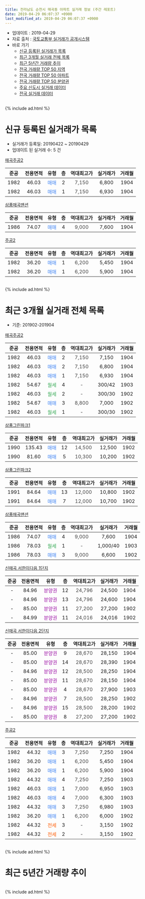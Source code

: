 ```yaml
---
title: 전라남도 순천시 매곡동 아파트 실거래 정보 (주간 레포트)
date: 2019-04-29 06:07:37 +0900
last_modified_at: 2019-04-29 06:07:37 +0900
---
```


* 업데이트 : 2019-04-29
* 자료 출처 : [국토교통부 실거래가 공개시스템](http://rt.molit.go.kr)
* 바로 가기
    * [신규 등록된 실거래가 목록](#신규-등록된-실거래가-목록)
    * [최근 3개월 실거래 전체 목록](#최근-3개월-실거래-전체-목록)
    * [최근 5년간 거래량 추이](#최근-5년간-거래량-추이)
    * [전국 거래량 TOP 50 지역](https://inasie.github.io/apt-trade-info/최근-3개월-전국에서-가장-거래가-많이-발생한-지역)
    * [전국 거래량 TOP 50 아파트](https://inasie.github.io/apt-trade-info/최근-3개월-전국에서-가장-거래가-많이-발생한-아파트)
    * [전국 거래량 TOP 50 분양권](https://inasie.github.io/apt-trade-info/최근-3개월-전국에서-가장-거래가-많이-발생한-분양권)
    * [주요 신도시 실거래 데이터](https://inasie.github.io/apt-trade-info/주요-신도시)
    * [전국 실거래 데이터](https://inasie.github.io/apt-trade-info/전국)
<br>
{% include ad.html %}
<br>

# 신규 등록된 실거래가 목록
* 실거래가 등록일: 20190422 ~ 20190429
* 업데이트 된 실거래 수: 5 건


[매곡주공2](https://search.naver.com/search.naver?query=%EC%A0%84%EB%9D%BC%EB%82%A8%EB%8F%84+%EC%88%9C%EC%B2%9C%EC%8B%9C+%EB%A7%A4%EA%B3%A1%EB%8F%99+%EB%A7%A4%EA%B3%A1%EC%A3%BC%EA%B3%B52)

|준공|전용면적|유형|층|역대최고가|실거래가|거래월|
|:---:|:---:|:---:|:---:|:---:|:---:|:---:|
|1982|46.03|<span style="color:#4285f3">매매</span>|2|<span style="color:#444444">7,150</span>|6,800|1904|
|1982|46.03|<span style="color:#4285f3">매매</span>|1|<span style="color:#444444">7,150</span>|6,930|1904|

[삼풍매곡맨션](https://search.naver.com/search.naver?query=%EC%A0%84%EB%9D%BC%EB%82%A8%EB%8F%84+%EC%88%9C%EC%B2%9C%EC%8B%9C+%EB%A7%A4%EA%B3%A1%EB%8F%99+%EC%82%BC%ED%92%8D%EB%A7%A4%EA%B3%A1%EB%A7%A8%EC%85%98)

|준공|전용면적|유형|층|역대최고가|실거래가|거래월|
|:---:|:---:|:---:|:---:|:---:|:---:|:---:|
|1986|74.07|<span style="color:#4285f3">매매</span>|4|<span style="color:#444444">9,000</span>|7,600|1904|

[주공2](https://search.naver.com/search.naver?query=%EC%A0%84%EB%9D%BC%EB%82%A8%EB%8F%84+%EC%88%9C%EC%B2%9C%EC%8B%9C+%EB%A7%A4%EA%B3%A1%EB%8F%99+%EC%A3%BC%EA%B3%B52)

|준공|전용면적|유형|층|역대최고가|실거래가|거래월|
|:---:|:---:|:---:|:---:|:---:|:---:|:---:|
|1982|36.20|<span style="color:#4285f3">매매</span>|1|<span style="color:#444444">6,200</span>|5,450|1904|
|1982|36.20|<span style="color:#4285f3">매매</span>|1|<span style="color:#444444">6,200</span>|5,900|1904|


<br>
{% include ad.html %}
<br>

# 최근 3개월 실거래 전체 목록
* 기준: 201902-201904


[매곡주공2](https://search.naver.com/search.naver?query=%EC%A0%84%EB%9D%BC%EB%82%A8%EB%8F%84+%EC%88%9C%EC%B2%9C%EC%8B%9C+%EB%A7%A4%EA%B3%A1%EB%8F%99+%EB%A7%A4%EA%B3%A1%EC%A3%BC%EA%B3%B52)

|준공|전용면적|유형|층|역대최고가|실거래가|거래월|
|:---:|:---:|:---:|:---:|:---:|:---:|:---:|
|1982|46.03|<span style="color:#4285f3">매매</span>|2|<span style="color:#444444">7,150</span>|7,150|1904|
|1982|46.03|<span style="color:#4285f3">매매</span>|2|<span style="color:#444444">7,150</span>|6,800|1904|
|1982|46.03|<span style="color:#4285f3">매매</span>|1|<span style="color:#444444">7,150</span>|6,930|1904|
|1982|54.67|<span style="color:#34a853">월세</span>|4|<span style="color:#444444">-</span>|300/42|1903|
|1982|46.03|<span style="color:#34a853">월세</span>|2|<span style="color:#444444">-</span>|300/30|1902|
|1982|54.67|<span style="color:#4285f3">매매</span>|3|<span style="color:#444444">8,800</span>|7,000|1902|
|1982|46.03|<span style="color:#34a853">월세</span>|1|<span style="color:#444444">-</span>|300/30|1902|

[삼풍그린파크1](https://search.naver.com/search.naver?query=%EC%A0%84%EB%9D%BC%EB%82%A8%EB%8F%84+%EC%88%9C%EC%B2%9C%EC%8B%9C+%EB%A7%A4%EA%B3%A1%EB%8F%99+%EC%82%BC%ED%92%8D%EA%B7%B8%EB%A6%B0%ED%8C%8C%ED%81%AC1)

|준공|전용면적|유형|층|역대최고가|실거래가|거래월|
|:---:|:---:|:---:|:---:|:---:|:---:|:---:|
|1990|135.43|<span style="color:#4285f3">매매</span>|12|<span style="color:#444444">14,500</span>|12,500|1902|
|1990|81.60|<span style="color:#4285f3">매매</span>|5|<span style="color:#444444">10,300</span>|10,200|1902|

[삼풍그린파크2](https://search.naver.com/search.naver?query=%EC%A0%84%EB%9D%BC%EB%82%A8%EB%8F%84+%EC%88%9C%EC%B2%9C%EC%8B%9C+%EB%A7%A4%EA%B3%A1%EB%8F%99+%EC%82%BC%ED%92%8D%EA%B7%B8%EB%A6%B0%ED%8C%8C%ED%81%AC2)

|준공|전용면적|유형|층|역대최고가|실거래가|거래월|
|:---:|:---:|:---:|:---:|:---:|:---:|:---:|
|1991|84.64|<span style="color:#4285f3">매매</span>|13|<span style="color:#444444">12,000</span>|10,800|1902|
|1991|84.64|<span style="color:#4285f3">매매</span>|7|<span style="color:#444444">12,000</span>|10,700|1902|

[삼풍매곡맨션](https://search.naver.com/search.naver?query=%EC%A0%84%EB%9D%BC%EB%82%A8%EB%8F%84+%EC%88%9C%EC%B2%9C%EC%8B%9C+%EB%A7%A4%EA%B3%A1%EB%8F%99+%EC%82%BC%ED%92%8D%EB%A7%A4%EA%B3%A1%EB%A7%A8%EC%85%98)

|준공|전용면적|유형|층|역대최고가|실거래가|거래월|
|:---:|:---:|:---:|:---:|:---:|:---:|:---:|
|1986|74.07|<span style="color:#4285f3">매매</span>|4|<span style="color:#444444">9,000</span>|7,600|1904|
|1986|78.03|<span style="color:#34a853">월세</span>|1|<span style="color:#444444">-</span>|1,000/40|1903|
|1986|78.03|<span style="color:#4285f3">매매</span>|3|<span style="color:#444444">9,000</span>|6,600|1902|

[신매곡 서한이다음 1단지](https://search.naver.com/search.naver?query=%EC%A0%84%EB%9D%BC%EB%82%A8%EB%8F%84+%EC%88%9C%EC%B2%9C%EC%8B%9C+%EB%A7%A4%EA%B3%A1%EB%8F%99+%EC%8B%A0%EB%A7%A4%EA%B3%A1+%EC%84%9C%ED%95%9C%EC%9D%B4%EB%8B%A4%EC%9D%8C+1%EB%8B%A8%EC%A7%80)

|준공|전용면적|유형|층|역대최고가|실거래가|거래월|
|:---:|:---:|:---:|:---:|:---:|:---:|:---:|
|-|84.96|<span style="color:#9C11A5">분양권</span>|12|<span style="color:#444444">24,796</span>|24,500|1904|
|-|84.96|<span style="color:#9C11A5">분양권</span>|13|<span style="color:#444444">24,796</span>|24,600|1904|
|-|85.00|<span style="color:#9C11A5">분양권</span>|11|<span style="color:#444444">27,200</span>|27,200|1902|
|-|84.99|<span style="color:#9C11A5">분양권</span>|11|<span style="color:#444444">24,016</span>|24,016|1902|

[신매곡 서한이다음 2단지](https://search.naver.com/search.naver?query=%EC%A0%84%EB%9D%BC%EB%82%A8%EB%8F%84+%EC%88%9C%EC%B2%9C%EC%8B%9C+%EB%A7%A4%EA%B3%A1%EB%8F%99+%EC%8B%A0%EB%A7%A4%EA%B3%A1+%EC%84%9C%ED%95%9C%EC%9D%B4%EB%8B%A4%EC%9D%8C+2%EB%8B%A8%EC%A7%80)

|준공|전용면적|유형|층|역대최고가|실거래가|거래월|
|:---:|:---:|:---:|:---:|:---:|:---:|:---:|
|-|85.00|<span style="color:#9C11A5">분양권</span>|9|<span style="color:#444444">28,670</span>|28,150|1904|
|-|85.00|<span style="color:#9C11A5">분양권</span>|14|<span style="color:#444444">28,670</span>|28,390|1904|
|-|84.96|<span style="color:#9C11A5">분양권</span>|12|<span style="color:#444444">28,500</span>|28,250|1904|
|-|85.00|<span style="color:#9C11A5">분양권</span>|11|<span style="color:#444444">28,670</span>|28,150|1904|
|-|85.00|<span style="color:#9C11A5">분양권</span>|4|<span style="color:#444444">28,670</span>|27,900|1903|
|-|84.96|<span style="color:#9C11A5">분양권</span>|7|<span style="color:#444444">28,500</span>|28,250|1902|
|-|84.96|<span style="color:#9C11A5">분양권</span>|15|<span style="color:#444444">28,500</span>|28,200|1902|
|-|85.00|<span style="color:#9C11A5">분양권</span>|8|<span style="color:#444444">27,200</span>|27,200|1902|

[주공2](https://search.naver.com/search.naver?query=%EC%A0%84%EB%9D%BC%EB%82%A8%EB%8F%84+%EC%88%9C%EC%B2%9C%EC%8B%9C+%EB%A7%A4%EA%B3%A1%EB%8F%99+%EC%A3%BC%EA%B3%B52)

|준공|전용면적|유형|층|역대최고가|실거래가|거래월|
|:---:|:---:|:---:|:---:|:---:|:---:|:---:|
|1982|44.32|<span style="color:#4285f3">매매</span>|3|<span style="color:#444444">7,250</span>|7,250|1904|
|1982|36.20|<span style="color:#4285f3">매매</span>|1|<span style="color:#444444">6,200</span>|5,450|1904|
|1982|36.20|<span style="color:#4285f3">매매</span>|1|<span style="color:#444444">6,200</span>|5,900|1904|
|1982|44.32|<span style="color:#4285f3">매매</span>|4|<span style="color:#444444">7,250</span>|7,250|1903|
|1982|46.03|<span style="color:#4285f3">매매</span>|1|<span style="color:#444444">7,000</span>|6,950|1903|
|1982|46.03|<span style="color:#4285f3">매매</span>|4|<span style="color:#444444">7,000</span>|6,300|1903|
|1982|44.32|<span style="color:#4285f3">매매</span>|3|<span style="color:#444444">7,250</span>|6,980|1903|
|1982|36.20|<span style="color:#4285f3">매매</span>|1|<span style="color:#444444">6,200</span>|6,000|1902|
|1982|44.32|<span style="color:#ff5a00">전세</span>|3|<span style="color:#444444">-</span>|3,150|1902|
|1982|44.32|<span style="color:#ff5a00">전세</span>|2|<span style="color:#444444">-</span>|3,150|1902|


<br>
{% include ad.html %}
<br>

# 최근 5년간 거래량 추이


<div style="width:100%;">
    <canvas id="deal_progress" height="200"></canvas>
</div>

<script>
new Chart(document.getElementById("deal_progress"), {
    type: 'line',
    data: {
        labels: ['201404','201405','201406','201407','201408','201409','201410','201411','201412','201501','201502','201503','201504','201505','201506','201507','201508','201509','201510','201511','201512','201601','201602','201603','201604','201605','201606','201607','201608','201609','201610','201611','201612','201701','201702','201703','201704','201705','201706','201707','201708','201709','201710','201711','201712','201801','201802','201803','201804','201805','201806','201807','201808','201809','201810','201811','201812','201901','201902','201903','201904'],
        datasets: [{
            label: '매매',
            pointRadius: 1,
            data: [0, 2, 2, 0, 3, 2, 6, 6, 1, 4, 3, 4, 3, 0, 3, 2, 4, 2, 1, 2, 20, 4, 13, 6, 2, 3, 5, 18, 0, 6, 1, 2, 4, 2, 8, 7, 6, 8, 7, 5, 8, 3, 1, 8, 2, 9, 8, 50, 25, 13, 13, 11, 9, 10, 14, 14, 11, 10, 12, 5, 13],
            borderColor: "rgba(255, 201, 14, 1)",
            backgroundColor: "rgba(255, 201, 14, 0.5)",
            fill: false,
            lineTension: 0
        },{
            label: '전월세',
            pointRadius: 1,
            data: [0, 2, 1, 0, 1, 0, 0, 0, 2, 2, 0, 1, 0, 0, 2, 0, 2, 2, 0, 1, 0, 2, 7, 1, 1, 1, 1, 0, 1, 1, 3, 4, 1, 1, 5, 0, 1, 4, 5, 0, 4, 2, 3, 1, 0, 3, 3, 1, 2, 0, 1, 0, 2, 0, 1, 1, 2, 2, 4, 2, 0],
            borderColor: "rgba(0, 141, 185, 1)",
            backgroundColor: "rgba(0, 141, 185, 0.5)",
            fill: false,
            lineTension: 0
        }
        ]
    },
    options: {
        responsive: true,
        title: {
            display: false
        },
        tooltips: {
            mode: 'index',
            intersect: false
        },
        hover: {
            mode: 'nearest',
            intersect: true
        },
        scales: {
            xAxes: [{
                display: true,
                scaleLabel: {
                    display: true,
                    labelString: '년/월'
                }
            }],
            yAxes: [{
                display: true,
                ticks: {
                    suggestedMin: 0,
                },
                scaleLabel: {
                    display: true,
                    labelString: '실거래 수'
                }
            }]
        }
    }
});

</script>


<br>
{% include ad.html %}
<br>

